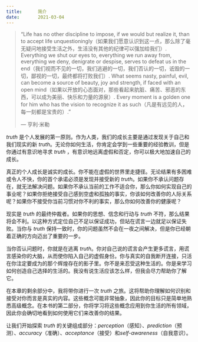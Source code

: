 ```yaml
---
title:      简介
date:       2021-03-04
---
```




> “Life has no other discipline to impose, if we would but realize it, than to accept life unquestioningly（如果我们愿意认识到这一点，那么除了毫无疑问地接受生活之外，生活没有其他的纪律可以强加给我们）. Everything we shut our eyes to, everything we run away from, everything we deny, denigrate or despise, serves to defeat us in the end（我们视而不见的一切，我们逃避的一切，我们否认的一切，诋毁的一切，鄙视的一切，最终都将打败我们）. What seems nasty, painful, evil, can become a source of beauty, joy and strength, if faced with an open mind（如果以开放的心态面对，那些看起来肮脏、痛苦、邪恶的东西，可以成为美丽、快乐和力量的源泉）. Every moment is a golden one for him who has the vision to recognize it as such（凡是有远见的人，每一刻都是宝贵的）.” 
>
> — 亨利·米勒

*truth* 是个人发展的第一原则。作为人类，我们的成长主要是通过发现关于自己和我们现实的新 *truth*。无论你如何生活，你肯定会学到一些重要的经验教训，但是你通过有意识地寻求 *truth* ，有意识地远离虚假和否定，你可以极大地加速自己的成长。

真正的个人成长是诚实的成长。你不能在虚假的世界里走捷径。无论结果有多困难或令人不快，你的首个承诺必须是发现并接受新的 *truth*。如果你不承认问题存在，就无法解决问题。如果你不承认当前的工作不适合你，那么你如何实现自己的事业呢？如果你拒绝接受自己感到空虚和孤独的事实，你该如何改善你的人际关系呢？如果你不接受你当前习惯对你不利的事实，那么你如何改善你的健康呢？

现实是 *truth* 的最终仲裁者。如果你的思想、信念和行动与 *truth* 不符，那么结果将会不利。以这种方式定位自己不足以保证成功，但站在谎言一边就足以保证失败。当你与 *truth* 保持一致时，你的问题虽然不会在一夜之间解决，但是你已经朝着正确的方向迈出了重要的一步。

当你否认问题时，你就是在逃离 *truth*。你对自己说的谎言会产生更多谎言，用谎言感染你的大脑，从而使你陷入自己的虚假身份。你与真实的自我断开连接，只活在你注定要成为的那个辉煌存在的影子里。你不是来忍受这种生活的。你是来学习如何创造自己选择的生活的。我没有说生活应该怎么样，但我会尽力帮助你了解它。

在本章的剩余部分中，我将带你进行一次 *truth* 之旅。这将帮助你理解如何识别和接受对你而言是真实的内容。这些概念可能非常抽象，因此你的目标只是简单地熟悉高级概念。在本书的第二部分，你将学习将这些概念应用到你生活的所有领域，因此你会确切地看到如何使用它们来改善你的结果。

让我们开始探索 *truth* 的关键组成部分：*perception*（感知）、*prediction*（预测）、*accuracy*（准确）、*acceptance*（接受）和*self-awareness*（自我意识）。
